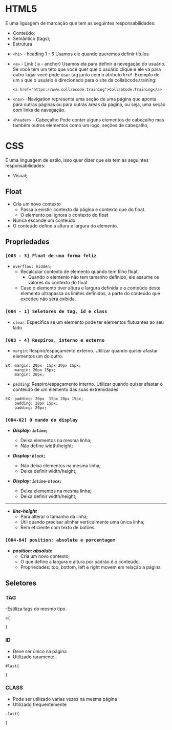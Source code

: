 # HTML5

É uma liguagem de marcação que tem as seguintes responsabilidades:

- Conteúdo;
- Semântico (tags);
- Estrutura

* `<h1>` - heading 1 - 6
  Usamos ele quando queremos definir títulos

- `<a>` - Link ( a - anchor)
  Usamos ela para definir a nevegação do usuário. Se você tem um teto que você quer que o usuário clique e ele vá para outro lugar você pode usar tag junto com o atributo `href`. Exemplo de um `a` que o usuário é direcionado para o site da collabcode.training:

  ```
  <a href="https://www.collabcode.training">CollabCode.Training</a>
  ```

- `<nav>` -Navigation
  representa uma seção de uma página que aponta para outras páginas ou para outras áreas da página, ou seja, uma seção com links de navegação.

- `<header>` - Cabeçalho
  Pode conter alguns elementos de cabeçalho mas também outros elementos como um logo, seções de cabeçalho,

# CSS

É uma linguagem de estilo, isso quer dizer que ela tem as seguintes responsabilidades:

- Visual;

## Float

- Cria um novo contexto
  - Passa a existir: contexto da página e contexto que do float.
  - O elemento pai ignora o contexto do float
- Nunca esconde um conteúdo
- O conteúdo define a altura e largura do elemento.

## Propriedades

### **`[003 - 3] Float de uma forma feliz`**

- `overflow: hidden;`
  - Recalcular contexto de elemento quando tem filho float.
    - Quando o elemento não tem tamanho definido, ele assume os valores do contexto do float
  - Caso o elemento tiver altura e largura definida e o conteúdo deste elemento ultrapassa os limites definidos, a parte do conteúdo que excedeu não será exibida.

### **`[004 - 1] Seletores de tag, id e class`**

- `clear`: Especifica se um elemento pode ter elementos flutuantes ao seu lado

### **`[003 - 4] Respiros, interno e externo`**

- `margin`: Respiro/espaçamento externo. Utilizar quando quiser afastar elementos um do outro.

```
EX: margin: 20px  15px 20px 15px;
    margin: 20px 15px;
    margin: 20px;
```

- `padding`: Respiro/espaçamento interno. Utilizar quando quiser afastar o conteúdo de um elemento das suas extremidades

```
EX: padding: 20px  15px 20px 15px;
    padding: 20px 15px;
    padding: 20px;
```

### **`[004-02] O mundo do display`**

- **_Display: `inline;`_**
  - Deixa elementos na mesma linha;
  - Não define width/height;
- **_Display: `block;`_**
  - Não deixa elementos na mesma linha;
  - Deixa definir width/height;
- **_Display: `inline-block;`_**

  - Deixa elementos na mesma linha;
  - Deixa definir width/height;

---

- **_line-height_**
  - Para alterar o tamanho da linha;
  - Útil quando precisar alinhar verticalmente uma única linha;
  - Bem eficiente com texto de botões.

### **`[004-04] position: absolute e porcentagem`**

- **_position: absolute_**
  - Cria um novo contexto;
  - O que define a largura e altura por padrão é o conteúdo;
  - Propriedades: top, bottom, left e right movem em relação a página

## Seletores

### TAG

-Estiliza tags do mesmo tipo.

```
a{

}
```

### ID

- Deve ser único na página
- Utilizado raramente.

```
#last{

}
```

### CLASS

- Pode ser utilizado varias vezes na mesma página
- Utilizado frequentemente

```
.last{

}
```
